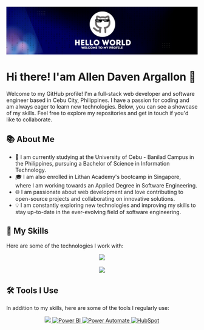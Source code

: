![Alt Text](https://github.com/AllenDaven/AllenDaven/blob/main/github.jpg)

# Hi there! I'am Allen Daven Argallon 👋

Welcome to my GitHub profile! I'm a full-stack web developer and software engineer based in Cebu City, Philippines. I have a passion for coding and am always eager to learn new technologies. Below, you can see a showcase of my skills. Feel free to explore my repositories and get in touch if you'd like to collaborate.


## 📚 About Me
- 📖 I am currently studying at the University of Cebu - Banilad Campus in the Philippines, pursuing a Bachelor of Science in Information Technology.
- 🎓 I am also enrolled in Lithan Academy's bootcamp in Singapore, where I am working towards an Applied Degree in Software Engineering.
- 🌐 I am passionate about web development and love contributing to open-source projects and collaborating on innovative solutions.
- 💡 I am constantly exploring new technologies and improving my skills to stay up-to-date in the ever-evolving field of software engineering.


## 🔧 My Skills
Here are some of the technologies I work with:

<p align="center">
  <a href="https://skillicons.dev">
    <!-- Front-End Technologies -->
    <img src="https://skillicons.dev/icons?i=html,css,js,tailwind,bootstrap,react,vite"/>
  </a>
</p>

<p align="center">
  <a href="https://skillicons.dev">
    <!-- Back-End Technologies -->
    <img src="https://skillicons.dev/icons?i=java,spring,php,laravel,mysql"/>
  </a>
</p>

## 🛠️ Tools I Use
In addition to my skills, here are some of the tools I regularly use:

<p align="center">
  <a href="https://skillicons.dev">
    <img src="https://skillicons.dev/icons?i=vscode,eclipse,figma,postman" />
    <img src="https://upload.wikimedia.org/wikipedia/commons/c/cf/New_Power_BI_Logo.svg" alt="Power BI" height="50"/>
    <img src="https://seeklogo.com/images/M/microsoft-power-automate-logo-0DCEDAD6CA-seeklogo.com.png" alt="Power Automate" height="50"/>
    <img src="https://upload.wikimedia.org/wikipedia/commons/8/84/HubSpot_logo.svg" alt="HubSpot" height="50"/>
  </a>
</p>
